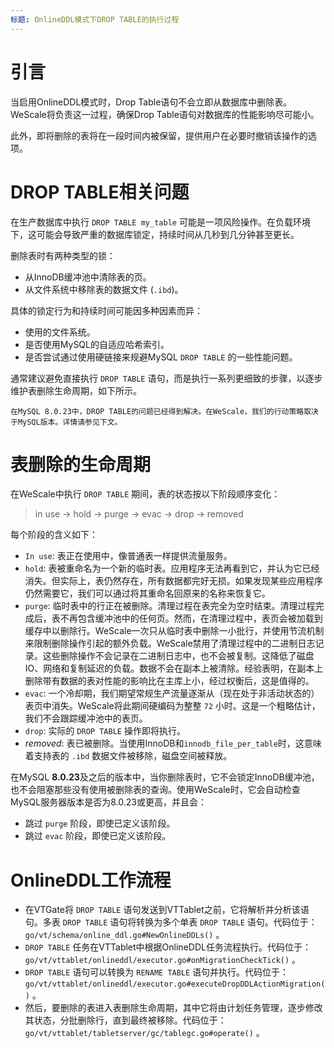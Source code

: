 ```yaml
---
标题: OnlineDDL模式下DROP TABLE的执行过程
---
```


# 引言

当启用OnlineDDL模式时，Drop Table语句不会立即从数据库中删除表。WeScale将负责这一过程，确保Drop Table语句对数据库的性能影响尽可能小。

此外，即将删除的表将在一段时间内被保留，提供用户在必要时撤销该操作的选项。

# DROP TABLE相关问题

在生产数据库中执行 `DROP TABLE my_table` 可能是一项风险操作。在负载环境下，这可能会导致严重的数据库锁定，持续时间从几秒到几分钟甚至更长。

删除表时有两种类型的锁：

- 从InnoDB缓冲池中清除表的页。
- 从文件系统中移除表的数据文件 (`.ibd`)。

具体的锁定行为和持续时间可能因多种因素而异：

- 使用的文件系统。
- 是否使用MySQL的自适应哈希索引。
- 是否尝试通过使用硬链接来规避MySQL `DROP TABLE` 的一些性能问题。

通常建议避免直接执行 `DROP TABLE` 语句，而是执行一系列更细致的步骤，以逐步维护表删除生命周期，如下所示。

`在MySQL 8.0.23中，DROP TABLE的问题已经得到解决。在WeScale，我们的行动策略取决于MySQL版本。详情请参见下文。`

# 表删除的生命周期

在WeScale中执行 `DROP TABLE` 期间，表的状态按以下阶段顺序变化：

> in use -> hold -> purge -> evac -> drop -> removed
>

每个阶段的含义如下：

- `In use`: 表正在使用中，像普通表一样提供流量服务。
- `hold`: 表被重命名为一个新的临时表。应用程序无法再看到它，并认为它已经消失。但实际上，表仍然存在，所有数据都完好无损。如果发现某些应用程序仍然需要它，我们可以通过将其重命名回原来的名称来恢复它。
- `purge`: 临时表中的行正在被删除。清理过程在表完全为空时结束。清理过程完成后，表不再包含缓冲池中的任何页。然而，在清理过程中，表页会被加载到缓存中以删除行。WeScale一次只从临时表中删除一小批行，并使用节流机制来限制删除操作引起的额外负载。WeScale禁用了清理过程中的二进制日志记录。这些删除操作不会记录在二进制日志中，也不会被复制。这降低了磁盘IO、网络和复制延迟的负载。数据不会在副本上被清除。经验表明，在副本上删除带有数据的表对性能的影响比在主库上小，经过权衡后，这是值得的。
- `evac`: 一个冷却期，我们期望常规生产流量逐渐从（现在处于非活动状态的）表页中消失。WeScale将此期间硬编码为整整 `72` 小时。这是一个粗略估计，我们不会跟踪缓冲池中的表页。
- `drop`: 实际的 `DROP TABLE` 操作即将执行。
- *removed*: 表已被删除。当使用InnoDB和`innodb_file_per_table`时，这意味着支持表的 `.ibd` 数据文件被移除，磁盘空间被释放。

在MySQL **8.0.23**及之后的版本中，当你删除表时，它不会锁定InnoDB缓冲池，也不会阻塞那些没有使用被删除表的查询。使用WeScale时，它会自动检查MySQL服务器版本是否为8.0.23或更高，并且会：

- 跳过 `purge` 阶段，即使已定义该阶段。
- 跳过 `evac` 阶段，即使已定义该阶段。

# OnlineDDL工作流程

- 在VTGate将 `DROP TABLE` 语句发送到VTTablet之前，它将解析并分析该语句。多表 `DROP TABLE` 语句将转换为多个单表 `DROP TABLE` 语句。代码位于：`go/vt/schema/online_ddl.go#NewOnlineDDLs()` 。
- `DROP TABLE` 任务在VTTablet中根据OnlineDDL任务流程执行。代码位于：`go/vt/vttablet/onlineddl/executor.go#onMigrationCheckTick()` 。
- `DROP TABLE` 语句可以转换为 `RENAME TABLE` 语句并执行。代码位于：`go/vt/vttablet/onlineddl/executor.go#executeDropDDLActionMigration()` 。
- 然后，要删除的表进入表删除生命周期，其中它将由计划任务管理，逐步修改其状态，分批删除行，直到最终被移除。代码位于：`go/vt/vttablet/tabletserver/gc/tablegc.go#operate()` 。
